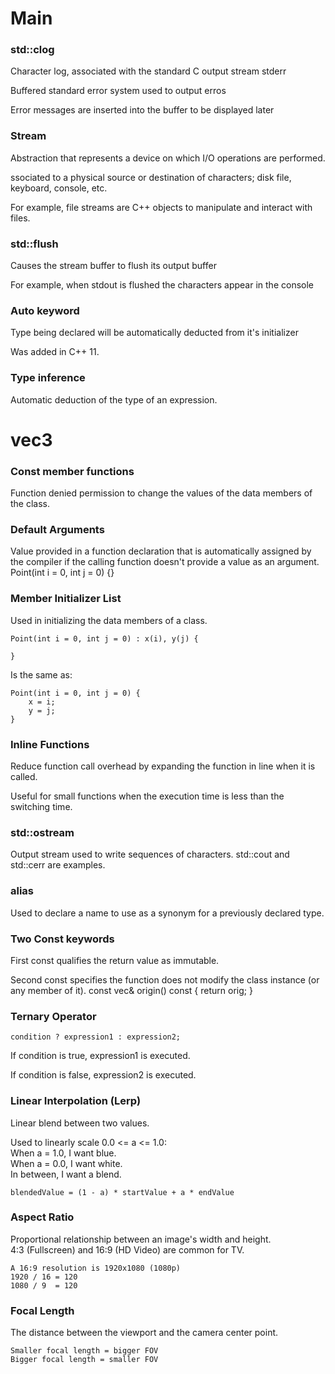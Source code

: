 # Main
### std::clog
Character log, associated with the standard C output stream stderr

Buffered standard error system used to output erros

Error messages are inserted into the buffer to be displayed later
### Stream
Abstraction that represents a device on which I/O operations are performed.

ssociated to a physical source or destination of characters; disk file, keyboard, console, etc.
        
For example, file streams are C++ objects to manipulate and interact with files.
### std::flush
Causes the stream buffer to flush its output buffer
        
For example, when stdout is flushed the characters appear in the console

### Auto keyword
Type being declared will be automatically deducted from it's initializer

Was added in C++ 11.
### Type inference
Automatic deduction of the type of an expression.

# vec3
### Const member functions
Function denied permission to change the values of the data members of the class.
### Default Arguments
Value provided in a function declaration that is automatically assigned by the compiler if the calling function doesn't provide a value as an argument.
    Point(int i = 0, int j = 0) {}
### Member Initializer List
Used in initializing the data members of a class.

    Point(int i = 0, int j = 0) : x(i), y(j) {

    }
Is the same as:

    Point(int i = 0, int j = 0) {
        x = i;
        y = j;
    }
### Inline Functions
Reduce function call overhead by expanding the function in line when it is called.

Useful for small functions when the execution time is less than the switching time.
### std::ostream
Output stream used to write sequences of characters.
std::cout and std::cerr are examples.
### alias
Used to declare a name to use as a synonym for a previously declared type.
### Two Const keywords
First const qualifies the return value as immutable.

Second const specifies the function does not modify the class instance (or any member of it).
    const vec& origin() const {
        return orig;
    }
### Ternary Operator
    condition ? expression1 : expression2;
If condition is true, expression1 is executed.

If condition is false, expression2 is executed.
### Linear Interpolation (Lerp)
Linear blend between two values.

Used to linearly scale 0.0 <= a <= 1.0:\
When a = 1.0, I want blue.\
When a = 0.0, I want white.\
In between, I want a blend.

    blendedValue = (1 - a) * startValue + a * endValue
### Aspect Ratio
 Proportional relationship between an image's width and height.\
 4:3 (Fullscreen) and 16:9 (HD Video) are common for TV.

    A 16:9 resolution is 1920x1080 (1080p)
    1920 / 16 = 120
    1080 / 9  = 120 


### Focal Length
The distance between the viewport and the camera center point.

    Smaller focal length = bigger FOV
    Bigger focal length = smaller FOV
